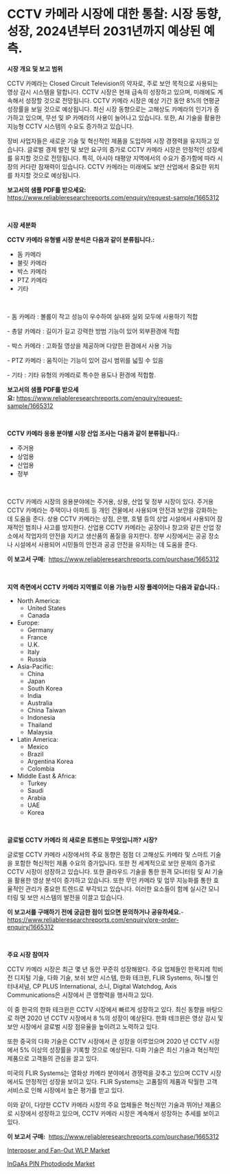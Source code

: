 <p><h1>CCTV 카메라 시장에 대한 통찰: 시장 동향, 성장, 2024년부터 2031년까지 예상된 예측.</h1></p><p><strong>시장 개요 및 보고 범위</strong></p>
<p><p>CCTV 카메라는 Closed Circuit Television의 약자로, 주로 보안 목적으로 사용되는 영상 감시 시스템을 말합니다. CCTV 시장은 현재 급속히 성장하고 있으며, 미래에도 계속해서 성장할 것으로 전망됩니다. CCTV 카메라 시장은 예상 기간 동안 8%의 연평균 성장률을 보일 것으로 예상됩니다. 최신 시장 동향으로는 고해상도 카메라의 인기가 증가하고 있으며, 무선 및 IP 카메라의 사용이 늘어나고 있습니다. 또한, AI 기술을 활용한 지능형 CCTV 시스템의 수요도 증가하고 있습니다.</p><p>장비 사업자들은 새로운 기술 및 혁신적인 제품을 도입하여 시장 경쟁력을 유지하고 있습니다. 글로벌 경제 발전 및 보안 요구의 증가로 CCTV 카메라 시장은 안정적인 성장세를 유지할 것으로 전망됩니다. 특히, 아시아 태평양 지역에서의 수요가 증가함에 따라 시장의 커다란 잠재력이 있습니다. CCTV 카메라는 미래에도 보안 산업에서 중요한 위치를 차지할 것으로 예상됩니다.</p></p>
<p><strong>보고서의 샘플 PDF를 받으세요:</strong> <a href="https://www.reliableresearchreports.com/enquiry/request-sample/1665312">https://www.reliableresearchreports.com/enquiry/request-sample/1665312</a></p>
<p>&nbsp;</p>
<p><strong>시장 세분화</strong></p>
<p><strong>CCTV 카메라 유형별 시장 분석은 다음과 같이 분류됩니다.:</strong></p>
<p><ul><li>돔 카메라</li><li>불릿 카메라</li><li>박스 카메라</li><li>PTZ 카메라</li><li>기타</li></ul></p>
<p>&nbsp;</p>
<p><p>- 돔 카메라 : 볼륨이 작고 성능이 우수하여 실내와 실외 모두에 사용하기 적합</p><p>- 총알 카메라 : 길이가 길고 강력한 방범 기능이 있어 외부환경에 적합</p><p>- 박스 카메라 : 고화질 영상을 제공하며 다양한 환경에서 사용 가능</p><p>- PTZ 카메라 : 움직이는 기능이 있어 감시 범위를 넓힐 수 있음</p><p>- 기타 : 기타 유형의 카메라로 특수한 용도나 환경에 적합함.</p></p>
<p><strong>보고서의 샘플 PDF를 받으세요:</strong>&nbsp;<a href="https://www.reliableresearchreports.com/enquiry/request-sample/1665312">https://www.reliableresearchreports.com/enquiry/request-sample/1665312</a></p>
<p>&nbsp;</p>
<p><strong> CCTV 카메라 응용 분야별 시장 산업 조사는 다음과 같이 분류됩니다.:</strong></p>
<p><ul><li>주거용</li><li>상업용</li><li>산업용</li><li>정부</li></ul></p>
<p>&nbsp;</p>
<p><p>CCTV 카메라 시장의 응용분야에는 주거용, 상용, 산업 및 정부 시장이 있다. 주거용 CCTV 카메라는 주택이나 아파트 등 개인 건물에서 사용되며 안전과 보안을 강화하는 데 도움을 준다. 상용 CCTV 카메라는 상점, 은행, 호텔 등의 상업 시설에서 사용되어 잠재적인 범죄나 사고를 방지한다. 산업용 CCTV 카메라는 공장이나 창고와 같은 산업 장소에서 작업자의 안전을 지키고 생산품의 품질을 유지한다. 정부 시장에서는 공공 장소나 시설에서 사용되어 시민들의 안전과 공공 안전을 유지하는 데 도움을 준다.</p></p>
<p><strong>이 보고서 구매:</strong>&nbsp; <a href="https://www.reliableresearchreports.com/purchase/1665312">https://www.reliableresearchreports.com/purchase/1665312</a></p>
<p>&nbsp;</p>
<p><strong>지역 측면에서 CCTV 카메라 지역별로 이용 가능한 시장 플레이어는 다음과 같습니다.:</strong></p>
<p><ul>
    <li>
        North America:
        <ul>
            <li>United States</li>
            <li>Canada</li>
        </ul>
    </li>
    <li>
        Europe:
        <ul>
            <li>Germany</li>
            <li>France</li>
            <li>U.K.</li>
            <li>Italy</li>
            <li>Russia</li>
        </ul>
    </li>
    <li>
        Asia-Pacific:
        <ul>
            <li>China</li>
            <li>Japan</li>
            <li>South Korea</li>
            <li>India</li>
            <li>Australia</li>
            <li>China Taiwan</li>
            <li>Indonesia</li>
            <li>Thailand</li>
            <li>Malaysia</li>
        </ul>
    </li>
    <li>
        Latin America:
        <ul>
            <li>Mexico</li>
            <li>Brazil</li>
            <li>Argentina Korea</li>
            <li>Colombia</li>
        </ul>
    </li>
    <li>
        Middle East & Africa:
        <ul>
            <li>Turkey</li>
            <li>Saudi</li>
            <li>Arabia</li>
            <li>UAE</li>
            <li>Korea</li>
        </ul>
    </li>
    </ul></p>
<p>&nbsp;</p>
<p><strong>글로벌 CCTV 카메라 의 새로운 트렌드는 무엇입니까? 시장?</strong></p>
<p><p>글로벌 CCTV 카메라 시장에서의 주요 동향은 점점 더 고해상도 카메라 및 스마트 기술을 포함한 혁신적인 제품 수요의 증가입니다. 또한 전 세계적으로 보안 문제의 증가로 CCTV 시장이 성장하고 있습니다. 또한 클라우드 기술을 통한 원격 모니터링 및 AI 기술을 활용한 영상 분석이 증가하고 있습니다. 또한 무인 카메라 및 업무 지능화를 통한 효율적인 관리가 중요한 트렌드로 부각되고 있습니다. 이러한 요소들이 함께 실시간 모니터링 및 보안 시스템의 발전을 이끌고 있습니다.</p></p>
<p><strong>이 보고서를 구매하기 전에 궁금한 점이 있으면 문의하거나 공유하세요.</strong>- <a href="https://www.reliableresearchreports.com/enquiry/pre-order-enquiry/1665312">https://www.reliableresearchreports.com/enquiry/pre-order-enquiry/1665312</a></p>
<p>&nbsp;</p>
<p><strong>주요 시장 참여자</strong></p>
<p><p>CCTV 카메라 시장은 최근 몇 년 동안 꾸준히 성장해왔다. 주요 업체들인 한꾹지레 힉비전 디지털 기술, 다화 기술, 보쉬 보안 시스템, 한화 테크윈, FLIR Systems, 허니웰 인터내셔널, CP PLUS International, 소니, Digital Watchdog, Axis Communications은 시장에서 큰 영향력을 행사하고 있다.</p><p>이 중 한국의 한화 테크윈은 CCTV 시장에서 빠르게 성장하고 있다. 최신 동향을 바탕으로 하면 2020 년 CCTV 시장에서 8 %의 성장이 예상된다. 한화 테크윈은 영상 감시 및 보안 시장에서 글로벌 시장 점유율을 높이려고 노력하고 있다.</p><p>또한 중국의 다화 기술은 CCTV 시장에서 큰 성장을 이루었으며 2020 년 CCTV 시장에서 5% 이상의 성장률을 기록할 것으로 예상된다. 다화 기술은 최신 기술과 혁신적인 제품으로 고객들의 관심을 끌고 있다.</p><p>미국의 FLIR Systems는 열화상 카메라 분야에서 경쟁력을 갖추고 있으며 CCTV 시장에서도 안정적인 성장을 보이고 있다. FLIR Systems는 고품질의 제품과 탁월한 고객 서비스로 인해 시장에서 높은 평가를 받고 있다.</p><p>이와 같이, 다양한 CCTV 카메라 시장의 주요 업체들은 혁신적인 기술과 뛰어난 제품으로 시장에서 성장하고 있으며, CCTV 카메라 시장은 계속해서 성장하는 추세를 보이고 있다.</p></p>
<p><strong>이 보고서 구매:</strong>&nbsp;&nbsp;<a href="https://www.reliableresearchreports.com/purchase/1665312">https://www.reliableresearchreports.com/purchase/1665312</a></p>
<p><p><a href="https://github.com/nancykennedykellievqfqt2/Market-Research-Report-List-1/blob/main/interposer-and-fan-out-wlp-market.md">Interposer and Fan-Out WLP Market</a></p><p><a href="https://github.com/seekum/Market-Research-Report-List-2/blob/main/ingaas-pin-photodiode-market.md">InGaAs PIN Photodiode Market</a></p></p>
